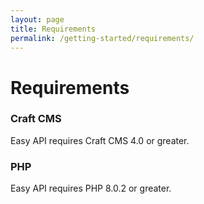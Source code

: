 ```yaml
---
layout: page
title: Requirements
permalink: /getting-started/requirements/
---
```


# Requirements

### Craft CMS
Easy API requires Craft CMS 4.0 or greater.

### PHP
Easy API requires PHP 8.0.2 or greater.
